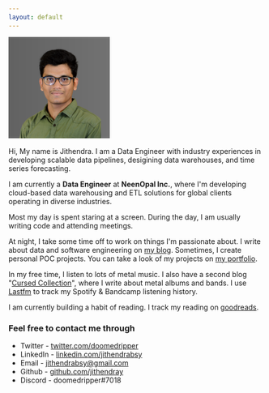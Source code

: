 ```yaml
---
layout: default
---
```


<img src="assets/prof_headshot_gray.png" width="200"/>


Hi, My  name is Jithendra. I am a Data Engineer with industry experiences in developing scalable data pipelines, desigining data warehouses, and time series forecasting. 

I am currently a **Data Engineer** at **NeenOpal Inc.**, where I'm developing cloud-based data warehousing and ETL solutions for global clients operating in diverse industries.

<!--
Projects I worked on include:
- Enterprise wide Data Warehousing and ETL solution for a Large Multinational Logistics Company
- End-to-End Business Intelligence Implementation for an Edtech Company
- Demand Forecasting and Inventory management for a Tiles Manufacturing Company
- Marketing and Recovery Officer scoring project for a leading NBFC client-->


<!--Prior to this, I completed my bachelors in Computer Science at Indian Institute of Information Technology, Design and Manufacturing - Jabalpur.-->

Most my day is spent staring at a screen. During the day, I am usually writing code and attending meetings.

At night, I take some time off to work on things I'm passionate about. I write about data and software engineering on [my blog](https://jithendray.github.io/blog/). Sometimes, I create personal POC projects. You can take a look of my projects on [my portfolio](http://jithendray.github.io/portfolio).


In my free time, I listen to lots of metal music. I also have a second blog "[Cursed Collection](https://cursedcollection.github.io/)", where I write about metal albums and bands. I use [Lastfm](https://www.last.fm/user/Jithendray) to track my Spotify & Bandcamp listening history.

 
I am currently building a habit of reading. I track my reading on [goodreads](https://www.goodreads.com/user/show/94896307-jithendra-yenugula).


### Feel free to contact me through

- Twitter - [twitter.com/doomedripper](https://twitter.com/doomedripper)
- LinkedIn - [linkedin.com/jithendrabsy](https://www.linkedin.com/in/jithendrabsy/)
- Email - [jithendrabsy@gmail.com](mailto:jithendrabsy@gmail.com)
- Github - [github.com/jithendray](https://github.com/jithendray)
- Discord - doomedripper#7018
 

<!--[![Twitter URL](https://img.shields.io/badge/Twitter-1DA1F2?style=for-the-badge&logo=twitter&logoColor=white&label=@doomedripper)](https://twitter.com/doomedripper)


[![LinkedIn URL](https://img.shields.io/badge/LinkedIn-0077B5?style=for-the-badge&logo=linkedin&logoColor=white&label=jithendrabsy)](https://www.linkedin.com/in/jithendrabsy/)

[![Github URL](https://img.shields.io/badge/GitHub-100000?style=for-the-badge&logo=github&logoColor=white&label=jithendray)](https://github.com/jithendray)


[![Gmail URL](https://img.shields.io/badge/Gmail-D14836?style=for-the-badge&logo=gmail&logoColor=white&label=jithendrabsy)](mailto:jithendrabsy@gmail.com)


![Discord URL](https://img.shields.io/badge/Discord-7289DA?style=for-the-badge&logo=discord&logoColor=white&label=doomedripper-7018)-->

    

